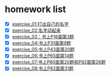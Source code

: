 
# homework list
- [x] [exercise_01:打出自己的名字](https://github.com/kangjiehang/computational-physics_N2015301020076/blob/master/exercise_01.md )
- [x] [exercise_02:名字动起来](https://github.com/kangjiehang/computational-physics_N2015301020076/blob/master/exercise_02.md)
- [x] [exercise_03：书上P16面第3题](https://note.youdao.com/web/#/file/recent/markdown/WEB490a3520f0db827e502baf5884bfe1b8/)
- [x] [exercise_04:书上P31面第9题](https://note.youdao.com/web/#/file/recent/markdown/WEB691068fd22c748bb36409c82b6916b1e/)
- [x] [exercise_05:书上P43面第20题](https://note.youdao.com/web/#/file/recent/markdown/WEBf15129cd532c1cab9cfc556bf1686bb2/)
- [x] [exercise_06:书上P65面第14题](https://note.youdao.com/web/#/file/recent/markdown/WEB6fd243209f97482389c21a846fbcb709/)
- [x] [exercise_07:书上P80面第20题和P82面第26题](https://note.youdao.com/web/#/file/recent/markdown/WEBce4406e211a1e641f5f6a0172e2ca6c5/)
- [x] [exercise_08:书上P82面第31题](https://note.youdao.com/web/#/file/1A9EF5AF17F6475EA779DB5F6485B164/markdown/WEB24dee1a1cbbb324845a8fb13176403b4/)
